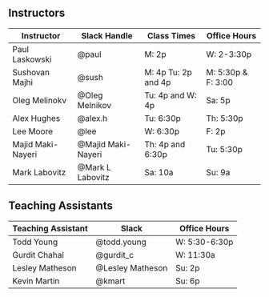 ## Instructors 

| Instructor        | Slack Handle       | Class Times          | Office Hours        |
|-------------------|--------------------|----------------------|---------------------|
| Paul Laskowski    | @paul              | M:  2p               | W:  2-3:30p         |
| Sushovan Majhi    | @sush              | M:  4p Tu: 2p and 4p | M:  5:30p & F: 3:00 |
| Oleg Melinokv     | @Oleg Melnikov     | Tu: 4p and W: 4p     | Sa: 5p              |
| Alex Hughes       | @alex.h            | Tu: 6:30p            | Th: 5:30p           |
| Lee Moore         | @lee               | W:  6:30p            | F:  2p              |
| Majid Maki-Nayeri | @Majid Maki-Nayeri | Th: 4p and 6:30p     | Tu: 5:30p           |
| Mark Labovitz     | @Mark L Labovitz   | Sa: 10a              | Su: 9a              |

## Teaching Assistants

| Teaching Assistant | Slack            | Office Hours         |
|--------------------|------------------|----------------------|
| Todd Young         | @todd.young      | W:  5:30-6:30p       |
| Gurdit Chahal      | @gurdit_c        | W:  11:30a           |
| Lesley Matheson    | @Lesley Matheson | Su: 2p               |
| Kevin Martin       | @kmart           | Su: 6p               |
